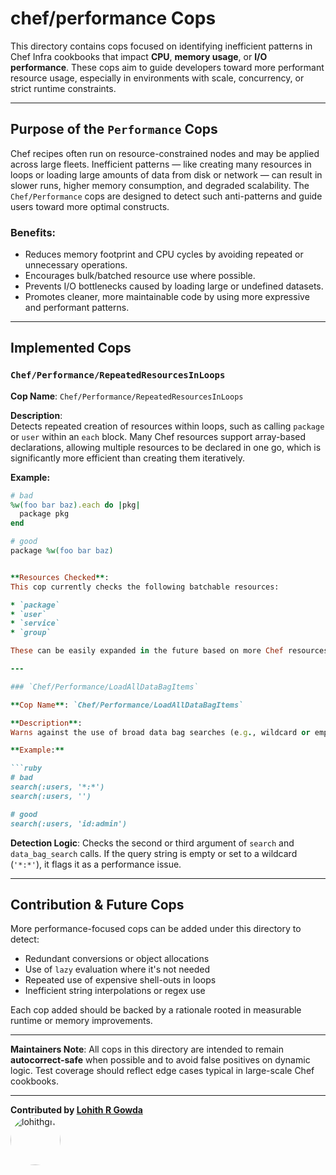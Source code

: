 # chef/performance Cops

This directory contains cops focused on identifying inefficient patterns in Chef Infra cookbooks that impact **CPU**, **memory usage**, or **I/O performance**. These cops aim to guide developers toward more performant resource usage, especially in environments with scale, concurrency, or strict runtime constraints.

---

## Purpose of the `Performance` Cops

Chef recipes often run on resource-constrained nodes and may be applied across large fleets. Inefficient patterns — like creating many resources in loops or loading large amounts of data from disk or network — can result in slower runs, higher memory consumption, and degraded scalability. The `Chef/Performance` cops are designed to detect such anti-patterns and guide users toward more optimal constructs.

### Benefits:

- Reduces memory footprint and CPU cycles by avoiding repeated or unnecessary operations.
- Encourages bulk/batched resource use where possible.
- Prevents I/O bottlenecks caused by loading large or undefined datasets.
- Promotes cleaner, more maintainable code by using more expressive and performant patterns.

---

## Implemented Cops

### `Chef/Performance/RepeatedResourcesInLoops`

**Cop Name**: `Chef/Performance/RepeatedResourcesInLoops`

**Description**:  
Detects repeated creation of resources within loops, such as calling `package` or `user` within an `each` block. Many Chef resources support array-based declarations, allowing multiple resources to be declared in one go, which is significantly more efficient than creating them iteratively.

**Example:**

```ruby
# bad
%w(foo bar baz).each do |pkg|
  package pkg
end

# good
package %w(foo bar baz)


**Resources Checked**:
This cop currently checks the following batchable resources:

* `package`
* `user`
* `service`
* `group`

These can be easily expanded in the future based on more Chef resources that support batch operations.

---

### `Chef/Performance/LoadAllDataBagItems`

**Cop Name**: `Chef/Performance/LoadAllDataBagItems`

**Description**:
Warns against the use of broad data bag searches (e.g., wildcard or empty queries) which lead to excessive memory and disk/network I/O. Searching all items in a bag (`search(:bag, '*:*')`) may inadvertently fetch hundreds of items and load them all into memory, which is highly inefficient.

**Example:**

```ruby
# bad
search(:users, '*:*')
search(:users, '')

# good
search(:users, 'id:admin')
```

**Detection Logic**:
Checks the second or third argument of `search` and `data_bag_search` calls. If the query string is empty or set to a wildcard (`'*:*'`), it flags it as a performance issue.

---

## Contribution & Future Cops

More performance-focused cops can be added under this directory to detect:

* Redundant conversions or object allocations
* Use of `lazy` evaluation where it's not needed
* Repeated use of expensive shell-outs in loops
* Inefficient string interpolations or regex use

Each cop added should be backed by a rationale rooted in measurable runtime or memory improvements.

---

**Maintainers Note**:
All cops in this directory are intended to remain **autocorrect-safe** when possible and to avoid false positives on dynamic logic. Test coverage should reflect edge cases typical in large-scale Chef cookbooks.

---

**Contributed by [Lohith R Gowda](https://github.com/LohithR22)**  
<a href="https://github.com/LohithR22">
  <img src="https://github.com/LohithR22" width="80" style="border-radius: 50%;" alt="lohithgn" />
</a>
